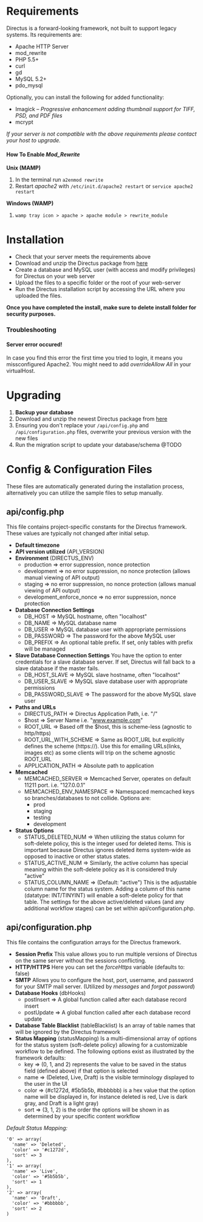 # Requirements
Directus is a forward-looking framework, not built to support legacy systems. Its requirements are:

* Apache HTTP Server
* mod_rewrite
* PHP 5.5+
* curl
* gd
* MySQL 5.2+
* pdo_mysql

Optionally, you can install the following for added functionality:
* Imagick – _Progressive enhancement adding thumbnail support for TIFF, PSD, and PDF files_
* mcrypt

_If your server is not compatible with the above requirements please contact your host to upgrade._

#### How To Enable *Mod_Rewrite*

**Unix (MAMP)**

1. In the terminal run `a2enmod rewrite`
2. Restart *apache2* with `/etc/init.d/apache2 restart` or `service apache2 restart`

**Windows (WAMP)**

1. `wamp tray icon > apache > apache module > rewrite_module`

# Installation
* Check that your server meets the requirements above
* Download and unzip the Directus package from [here](https://github.com/RNGR/directus6/tree/build)
* Create a database and MySQL user (with access and modify privileges) for Directus on your web server
* Upload the files to a specific folder or the root of your web-server
* Run the Directus installation script by accessing the URL where you uploaded the files.

**Once you have completed the install, make sure to delete install folder for security purposes.**

### Troubleshooting

#### Server error occured!
In case you find this error the first time you tried to login, it means you missconfigured Apache2. You might need to add *overrideAllow All* in your virtualHost.

# Upgrading
1. **Backup your database**
2. Download and unzip the newest Directus package from [here](https://github.com/RNGR/directus6/tree/build)
3. Ensuring you don't replace your `/api/config.php` and `/api/configuration.php` files, overwrite your previous version with the new files
4. Run the migration script to update your database/schema @TODO

# Config & Configuration Files
These files are automatically generated during the installation process, alternatively you can utilize the sample files to setup manually.

## api/config.php
This file contains project-specific constants for the Directus framework. These values are typically not changed after initial setup.

* **Default timezone**
* **API version utilized** (API_VERSION)
* **Environment** (DIRECTUS_ENV)
    * production => error suppression, nonce protection
    * development => no error suppression, no nonce protection (allows manual viewing of API output)
    * staging => no error suppression, no nonce protection (allows manual viewing of API output)
    * development_enforce_nonce => no error suppression, nonce protection
* **Database Connection Settings**
    * DB_HOST => MySQL hostname, often "localhost"
    * DB_NAME => MySQL database name
    * DB_USER => MySQL database user with appropriate permissions
    * DB_PASSWORD => The password for the above MySQL user
    * DB_PREFIX => An optional table prefix. If set, only tables with prefix will be managed
* **Slave Database Connection Settings**
You have the option to enter credentials for a slave database server. If set, Directus will fall back to a slave database if the master fails.
    * DB_HOST_SLAVE => MySQL slave hostname, often "localhost"
    * DB_USER_SLAVE => MySQL slave database user with appropriate permissions
    * DB_PASSWORD_SLAVE => The password for the above MySQL slave user
* **Paths and URLs**
    * DIRECTUS_PATH => Directus Application Path, i.e. "/"
    * $host => Server Name i.e. "www.example.com"
    * ROOT_URL => Based off the $host, this is scheme-less (agnostic to http/https)
    * ROOT_URL_WITH_SCHEME => Same as ROOT_URL but explicitly defines the scheme (https://). Use this for emailing URLs(links, images etc) as some clients will trip on the scheme agnostic ROOT_URL
    * APPLICATION_PATH => Absolute path to application
* **Memcached**
    * MEMCACHED_SERVER => Memcached Server, operates on default 11211 port. i.e. "127.0.0.1"
    * MEMCACHED_ENV_NAMESPACE => Namespaced memcached keys so branches/databases to not collide. Options are:
        * prod
        * staging
        * testing
        * development
* **Status Options**
    * STATUS_DELETED_NUM => When utilizing the status column for soft-delete policy, this is the integer used for deleted items. This is important because Directus ignores deleted items system-wide as opposed to inactive or other status states.
    * STATUS_ACTIVE_NUM => Similarly, the active column has special meaning within the soft-delete policy as it is considered truly "active"
    * STATUS_COLUMN_NAME => (Default: "active") This is the adjustable column name for the status system. Adding a column of this name (datatype: INT/TINYINT) will enable a soft-delete policy for that table. The settings for the above active/deleted values (and any additional workflow stages) can be set within api/configuration.php.

## api/configuration.php
This file contains the configuration arrays for the Directus framework.

* **Session Prefix** This value allows you to run multiple versions of Directus on the same server without the sessions conflicting.
* **HTTP/HTTPS** Here you can set the _forceHttps_ variable (defaults to: false)
* **SMTP** Allows you to configure the host, port, username, and password for your SMTP mail server. (Utilized by _messages_ and _forgot password_)
* **Database Hooks** (dbHooks)
    * postInsert => A global function called after each database record insert
    * postUpdate => A global function called after each database record update
* **Database Table Blacklist** (tableBlacklist) Is an array of table names that will be ignored by the Directus framework
* **Status Mapping** (statusMapping) Is a multi-dimensional array of options for the status system (soft-delete policy) allowing for a customizable workflow to be defined. The following options exist as illustrated by the framework defaults:
    * key => (0, 1, and 2) represents the value to be saved in the status field (defined above) if that option is selected
    * name => (Deleted, Live, Draft) is the visible terminology displayed to the user in the UI
    * color => (#c1272d, #5b5b5b, #bbbbbb) is a hex value that the option name will be displayed in, for instance deleted is red, Live is dark gray, and Draft is a light gray)
    * sort => (3, 1, 2) is the order the options will be shown in as determined by your specific content workflow

_Default Status Mapping:_
```
'0' => array(
  'name' => 'Deleted',
  'color' => '#c1272d',
  'sort' => 3
),
'1' => array(
  'name' => 'Live',
  'color' => '#5b5b5b',
  'sort' => 1
),
'2' => array(
  'name' => 'Draft',
  'color' => '#bbbbbb',
  'sort' => 2
)
```